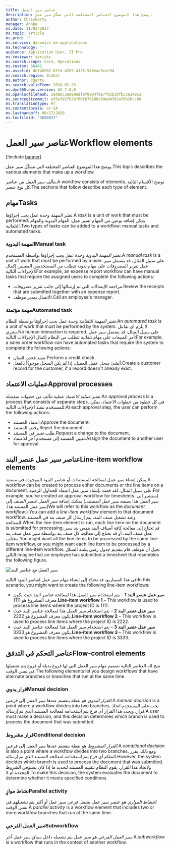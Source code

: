 ```yaml
---
title: عناصر سير العمل
description: يوضح هذا الموضوع العناصر المختلفة التي تشكّل سير عمل.
author: ChrisGarty
manager: AnnBe
ms.date: 11/03/2017
ms.topic: article
ms.prod: ''
ms.service: dynamics-ax-applications
ms.technology: ''
audience: Application User, IT Pro
ms.reviewer: sericks
ms.search.scope: Core, Operations
ms.custom: 56441
ms.assetid: de740262-6ffd-42b9-a325-540eae5cec94
ms.search.region: Global
ms.author: cgarty
ms.search.validFrom: 2016-02-28
ms.dyn365.ops.version: AX 7.0.0
ms.openlocfilehash: ce4b0c3ee996dfbf0904f8e7fd3b3bfb53a149c2
ms.sourcegitcommit: e55efd2f62bf60f678108c09ad4701a76b20cc68
ms.translationtype: HT
ms.contentlocale: ar-SA
ms.lasthandoff: 08/17/2020
ms.locfileid: "3698037"
---
```

# <a name="workflow-elements"></a><span data-ttu-id="85e16-103">عناصر سير العمل</span><span class="sxs-lookup"><span data-stu-id="85e16-103">Workflow elements</span></span>

[!include [banner](../includes/banner.md)]

<span data-ttu-id="85e16-104">يوضح هذا الموضوع العناصر المختلفة التي تشكّل سير عمل.</span><span class="sxs-lookup"><span data-stu-id="85e16-104">This topic describes the various elements that make up a workflow.</span></span>

<span data-ttu-id="85e16-105">يتألف سير العمل من عناصر.</span><span class="sxs-lookup"><span data-stu-id="85e16-105">A workflow consists of elements.</span></span> <span data-ttu-id="85e16-106">توضح الأقسام التالية كل نوع عنصر.</span><span class="sxs-lookup"><span data-stu-id="85e16-106">The sections that follow describe each type of element.</span></span>

## <a name="tasks"></a><span data-ttu-id="85e16-107">مهام</span><span class="sxs-lookup"><span data-stu-id="85e16-107">Tasks</span></span>

<span data-ttu-id="85e16-108">تعتبر *المهمة* وحدة عمل يجب إجراؤها.</span><span class="sxs-lookup"><span data-stu-id="85e16-108">A *task* is a unit of work that must be performed.</span></span> <span data-ttu-id="85e16-109">يمكن إضافة نوعين من المهام لسير عمل: المهام اليدوية والمهام التلقائية.</span><span class="sxs-lookup"><span data-stu-id="85e16-109">Two types of tasks can be added to a workflow: manual tasks and automated tasks.</span></span>

### <a name="manual-task"></a><span data-ttu-id="85e16-110">المهمة اليدوية</span><span class="sxs-lookup"><span data-stu-id="85e16-110">Manual task</span></span>

<span data-ttu-id="85e16-111">تعتبر *المهمة اليدوية* وحدة عمل يجب إجراؤها بواسطة المستخدم.</span><span class="sxs-lookup"><span data-stu-id="85e16-111">A *manual task* is a unit of work that must be performed by a user.</span></span> <span data-ttu-id="85e16-112">على سبيل المثال، قد يشتمل سير عمل تقرير المصروفات على مهام يدوية تتطلب من المستخدمين المعينين إكمال الإجراءات التالية:</span><span class="sxs-lookup"><span data-stu-id="85e16-112">For example, an expense report workflow can have manual tasks that require the assigned users to complete the following actions:</span></span>

- <span data-ttu-id="85e16-113">مراجعة الإيصالات التي تم إرسالها إلى جانب تقرير مصروفات.</span><span class="sxs-lookup"><span data-stu-id="85e16-113">Review the receipts that are submitted together with an expense report.</span></span>
- <span data-ttu-id="85e16-114">الاتصال بمدير موظف.</span><span class="sxs-lookup"><span data-stu-id="85e16-114">Call an employee's manager.</span></span>

### <a name="automated-task"></a><span data-ttu-id="85e16-115">مهمة مؤتمتة</span><span class="sxs-lookup"><span data-stu-id="85e16-115">Automated task</span></span>

<span data-ttu-id="85e16-116">تعتبر *المهمة التلقائية* وحدة عمل يجب إجراؤها بواسطة النظام.</span><span class="sxs-lookup"><span data-stu-id="85e16-116">An *automated task* is a unit of work that must be performed by the system.</span></span> <span data-ttu-id="85e16-117">لا يلزم أي تفاعل بشري.</span><span class="sxs-lookup"><span data-stu-id="85e16-117">No human interaction is required.</span></span> <span data-ttu-id="85e16-118">على سبيل المثال، قد يشتمل سير عمل أمر المبيعات على مهام تلقائية تتطلب من النظام إكمال الإجراءات التالية:</span><span class="sxs-lookup"><span data-stu-id="85e16-118">For example, a sales order workflow can have automated tasks that require the system to complete the following actions:</span></span>

- <span data-ttu-id="85e16-119">تنفيذ فحص ائتمان.</span><span class="sxs-lookup"><span data-stu-id="85e16-119">Perform a credit check.</span></span>
- <span data-ttu-id="85e16-120">أنشئ سجل عميل للعميل، إذا لم يكن السجل موجودًا بالفعل.</span><span class="sxs-lookup"><span data-stu-id="85e16-120">Create a customer record for the customer, if a record doesn't already exist.</span></span>

## <a name="approval-processes"></a><span data-ttu-id="85e16-121">عمليات الاعتماد</span><span class="sxs-lookup"><span data-stu-id="85e16-121">Approval processes</span></span>

<span data-ttu-id="85e16-122">تعتبر *عملية الاعتماد* عملية تتألف من خطوات منفصلة.</span><span class="sxs-lookup"><span data-stu-id="85e16-122">An *approval process* is a process that consists of separate steps.</span></span> <span data-ttu-id="85e16-123">في كل خطوة من خطوات الاعتماد، يمكن للمستخدم تنفيذ الإجراءات التالية:</span><span class="sxs-lookup"><span data-stu-id="85e16-123">At each approval step, the user can perform the following actions:</span></span>

- <span data-ttu-id="85e16-124">اعتماد المستند.</span><span class="sxs-lookup"><span data-stu-id="85e16-124">Approve the document.</span></span>
- <span data-ttu-id="85e16-125">رفض المستند.</span><span class="sxs-lookup"><span data-stu-id="85e16-125">Reject the document.</span></span>
- <span data-ttu-id="85e16-126">طلب تغيير في المستند.</span><span class="sxs-lookup"><span data-stu-id="85e16-126">Request a change to the document.</span></span>
- <span data-ttu-id="85e16-127">تعيين المستند إلى مستخدم آخر للاعتماد.</span><span class="sxs-lookup"><span data-stu-id="85e16-127">Assign the document to another user for approval.</span></span>

## <a name="line-item-workflow-elements"></a><span data-ttu-id="85e16-128">عناصر سير عمل عنصر البند</span><span class="sxs-lookup"><span data-stu-id="85e16-128">Line-item workflow elements</span></span>

<span data-ttu-id="85e16-129">يمكن إنشاء سير عمل لمعالجة المستندات أو عناصر البنود الموجودة في مستند.</span><span class="sxs-lookup"><span data-stu-id="85e16-129">A workflow can be created to process either documents or the line items on a document.</span></span> <span data-ttu-id="85e16-130">على سبيل المثال، لقد قمت بإنشاء سير عمل اعتماد للجداول الزمنية.</span><span class="sxs-lookup"><span data-stu-id="85e16-130">For example, you've created an approval workflow for timesheets.</span></span> <span data-ttu-id="85e16-131">‏‫(سنشير إلى سير العمل هذا بصفته *سير عمل المستند*.) يمكنك إضافة *‬‏‫سير العمل عنصر الصنف* إلى سير عمل المستند هذا.‬</span><span class="sxs-lookup"><span data-stu-id="85e16-131">(We will refer to this workflow as the *document workflow*.) You can add a *line-item workflow* element to that document workflow.</span></span> <span data-ttu-id="85e16-132">وعند تشغيل صنف البند، يتم إرسال كل صنف بند في المستند للمعالجة.</span><span class="sxs-lookup"><span data-stu-id="85e16-132">When the line-item element is run, each line item on the document is submitted for processing.</span></span> <span data-ttu-id="85e16-133">قد تحتاج إلى معالجة كافة أصناف البند بنفس بند سير عمل صنف البند، أو قد تحتاج إلى معالجة كل صنف بند بواسطة سير عمل صنف بند مختلف.</span><span class="sxs-lookup"><span data-stu-id="85e16-133">You might want all the line items to be processed by the same line-item workflow, or you might want each line item to be processed by a different line-item workflow.</span></span> <span data-ttu-id="85e16-134">تخيل أن موظف قام بتقديم جدول زمني يشبه الشكل التالي.</span><span class="sxs-lookup"><span data-stu-id="85e16-134">Imagine that an employee has submitted a timesheet that resembles the following figure.</span></span>

![سير العمل مع عناصر البند](./media/workflow_lineitemworkflow.gif)

<span data-ttu-id="85e16-136">في هذا السيناريو، قد تحتاج إلى إنشاء مهام سير عمل لعناصر البنود التالية:</span><span class="sxs-lookup"><span data-stu-id="85e16-136">In this scenario, you might want to create the following line-item workflows:</span></span>

- <span data-ttu-id="85e16-137">**سير عمل عنصر البند 1** – يتم استخدام سير العمل هذا لمعالجة عناصر البند حيث يكون معرف المشروع هو 1111.</span><span class="sxs-lookup"><span data-stu-id="85e16-137">**Line-item workflow 1** – This workflow is used to process line items where the project ID is 1111.</span></span>
- <span data-ttu-id="85e16-138">**سير عمل عنصر البند 2** – يتم استخدام سير العمل هذا لمعالجة عناصر البند حيث يكون معرف المشروع هو 2222.</span><span class="sxs-lookup"><span data-stu-id="85e16-138">**Line-item workflow 2** – This workflow is used to process line items where the project ID is 2222.</span></span>
- <span data-ttu-id="85e16-139">**سير عمل عنصر البند 3** – يتم استخدام سير العمل هذا لمعالجة عناصر البند حيث يكون معرف المشروع هو 3333.</span><span class="sxs-lookup"><span data-stu-id="85e16-139">**Line-item workflow 3** – This workflow is used to process line items where the project ID is 3333.</span></span>

## <a name="flow-control-elements"></a><span data-ttu-id="85e16-140">عناصر التحكم في التدفق</span><span class="sxs-lookup"><span data-stu-id="85e16-140">Flow-control elements</span></span>

<span data-ttu-id="85e16-141">تتيح لك العناصر التالية تصميم مهام سير العمل التي لها فروع بديلة أو فروع يتم تشغيلها في نفس الوقت.</span><span class="sxs-lookup"><span data-stu-id="85e16-141">The following elements let you design workflows that have alternate branches or branches that run at the same time.</span></span>

### <a name="manual-decision"></a><span data-ttu-id="85e16-142">قرار يدوي</span><span class="sxs-lookup"><span data-stu-id="85e16-142">Manual decision</span></span>

<span data-ttu-id="85e16-143">*القرار اليدوي* هو نقطة ينقسم عندها سير العمل إلى فرعين.</span><span class="sxs-lookup"><span data-stu-id="85e16-143">A *manual decision* is a point where a workflow divides into two branches.</span></span> <span data-ttu-id="85e16-144">يجب على المستخدم اتخاذ قرار، ويحدد هذا القرار أي فرع يتم استخدامه لمعالجة المستند الذي تم إرساله.</span><span class="sxs-lookup"><span data-stu-id="85e16-144">A user must make a decision, and this decision determines which branch is used to process the document that was submitted.</span></span>

### <a name="conditional-decision"></a><span data-ttu-id="85e16-145">قرار مشروط</span><span class="sxs-lookup"><span data-stu-id="85e16-145">Conditional decision</span></span>

<span data-ttu-id="85e16-146">*القرار المشروط* هو نقطة ينقسم عندها سير العمل إلى فرعين.</span><span class="sxs-lookup"><span data-stu-id="85e16-146">A *conditional decision* is also a point where a workflow divides into two branches.</span></span> <span data-ttu-id="85e16-147">ومع ذلك، يقرر النظام أي فرع يتم استخدامه لمعالجة المستند الذي تم إرساله.</span><span class="sxs-lookup"><span data-stu-id="85e16-147">However, the system decides which branch is used to process the document that was submitted.</span></span> <span data-ttu-id="85e16-148">ولاتخاذ هذا القرار، يقوم النظام بتقييم المستند لتحديد ما إذا كان يستوفي الشروط المحددة أم لا.</span><span class="sxs-lookup"><span data-stu-id="85e16-148">To make this decision, the system evaluates the document to determine whether it meets specified conditions.</span></span>

### <a name="parallel-activity"></a><span data-ttu-id="85e16-149">نشاط موازٍ</span><span class="sxs-lookup"><span data-stu-id="85e16-149">Parallel activity</span></span>

<span data-ttu-id="85e16-150">*النشاط الموازي* هو عنصر سير عمل يشمل فرعي سير عمل أو أكثر يتم تشغيلهم في نفس الوقت.</span><span class="sxs-lookup"><span data-stu-id="85e16-150">A *parallel activity* is a workflow element that includes two or more workflow branches that run at the same time.</span></span>

### <a name="subworkflow"></a><span data-ttu-id="85e16-151">سير العمل الفرعي</span><span class="sxs-lookup"><span data-stu-id="85e16-151">Subworkflow</span></span>

<span data-ttu-id="85e16-152">*سير العمل الفرعي* هو سير عمل يتم تشغيله داخل سياق سير عمل آخر.</span><span class="sxs-lookup"><span data-stu-id="85e16-152">A *subworkflow* is a workflow that runs in the context of another workflow.</span></span>
